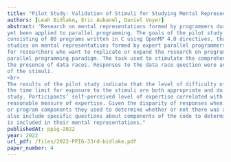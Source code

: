 ```yaml
---
title: "Pilot Study: Validation of Stimuli for Studying Mental Representations Formed by Parallel Programmers During Parallel Program Comprehension"
authors: [Leah Bidlake, Eric Aubanel, Daniel Voyer]
abstract: "Research on mental representations formed by programmers during program comprehension has not
yet been applied to parallel programming. The goals of the pilot study were to validate a stimulus set,
consisting of 80 programs written in C using OpenMP 4.0 directives, that will be used in subsequent
studies on mental representations formed by expert parallel programmers and to serve as a resource
for researchers who want to replicate or expand the research on program comprehension to include the
parallel programming paradigm. The task used to stimulate the comprehension process was determining
the presence of data races. Responses to the data race question were analyzed to determine the validity
of the stimuli.
<br>
The results of the pilot study indicate that the level of difficulty of the stimuli (accuracy rate of .65) and
the time limit for exposure to the stimuli are both appropriate and do not need to be adjusted for the main
study. Participants’ self-perceived level of expertise correlated with their accuracy indicating this is a
reasonable measure of expertise. Given the disparity of responses when asking participants what cues
or program components they used to determine whether or not there was a data race, the main study will
also include specific questions about components of the code to determine the type of information that
is included in their mental representations."
publishedAt: ppig-2022
year: 2022
url_pdf: /files/2022-PPIG-33rd-bidlake.pdf
paper_number: 4
---
```

